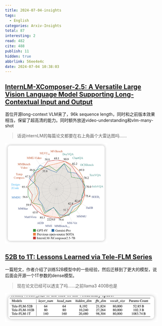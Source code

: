 ```yaml
---
title: 2024-07-04-insights
tags:
  - English
categories: Arxiv-Insights
total: 87
interesting: 2
read: 482
cite: 488
publish: 11
hidden: true
abbrlink: 56ee4e4c
date: 2024-07-04 10:38:03
---
```




## [InternLM-XComposer-2.5: A Versatile Large Vision Language Model Supporting Long-Contextual Input and Output](https://arxiv.org/pdf/2407.03320)

首位开源long-context VLM来了，96k sequence length，同时和之前版本效果相当，保留了超高清的能力。同时额外放送video-understanding和vlm-many-shot

> 话说internLM的每篇论文都要在右上角画个大雷达图吗……

<img src="../../files/images/arxiv-insights/2024-07-01-07-05/intern-LM.png" style="zoom:33%;"  >



## [52B to 1T: Lessons Learned via Tele-FLM Series](https://arxiv.org/pdf/2407.02783)

一篇短文，作者介绍了训练52B模型中的一些经验，然后迁移到了更大的模型，说后面会开源一个1T参数的dense模型。

> 现在论文已经可以透支了吗……之前llama3 400B也是

<img src="../../files/images/arxiv-insights/2024-07-01-07-05/flm.png" >
